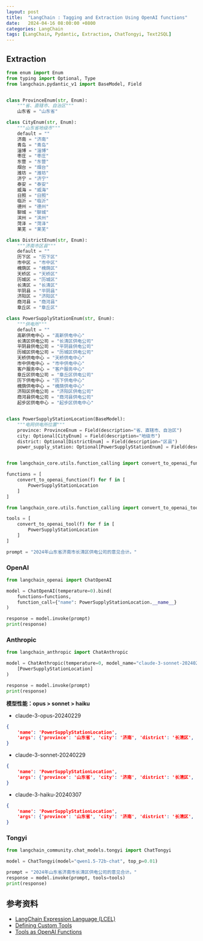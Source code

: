 ```yaml
---
layout: post
title:  "LangChain : Tagging and Extraction Using OpenAI functions"
date:   2024-04-16 08:00:00 +0800
categories: LangChain
tags: [LangChain, Pydantic, Extraction, ChatTongyi, Text2SQL]
---
```


## Extraction

```python
from enum import Enum
from typing import Optional, Type
from langchain.pydantic_v1 import BaseModel, Field


class ProvinceEnum(str, Enum):
    """省、直辖市、自治区"""
    山东省 = "山东省"

class CityEnum(str, Enum):
    """山东省地级市"""
    default = ""
    济南 = "济南"
    青岛 = "青岛"
    淄博 = "淄博"
    枣庄 = "枣庄"
    东营 = "东营"
    烟台 = "烟台"
    潍坊 = "潍坊"
    济宁 = "济宁"
    泰安 = "泰安"
    威海 = "威海"
    日照 = "日照"
    临沂 = "临沂"
    德州 = "德州"
    聊城 = "聊城"
    滨州 = "滨州"
    菏泽 = "菏泽"
    莱芜 = "莱芜"

class DistrictEnum(str, Enum):
    """济南市区县"""
    default = ""
    历下区 = "历下区"
    市中区 = "市中区"
    槐荫区 = "槐荫区"
    天桥区 = "天桥区"
    历城区 = "历城区"
    长清区 = "长清区"
    平阴县 = "平阴县"
    济阳区 = "济阳区"
    商河县 = "商河县"
    章丘区 = "章丘区"

class PowerSupplyStationEnum(str, Enum):
    """供电所"""
    default = ""
    高新供电中心 = "高新供电中心"
    长清区供电公司 = "长清区供电公司"
    平阴县供电公司 = "平阴县供电公司"
    历城区供电公司 = "历城区供电公司"
    天桥供电中心 = "天桥供电中心"
    市中供电中心 = "市中供电中心"
    客户服务中心 = "客户服务中心"
    章丘区供电公司 = "章丘区供电公司"
    历下供电中心 = "历下供电中心"
    槐荫供电中心 = "槐荫供电中心"
    济阳区供电公司 = "济阳区供电公司"
    商河县供电公司 = "商河县供电公司"
    起步区供电中心 = "起步区供电中心"


class PowerSupplyStationLocation(BaseModel):
    """电网供电所位置"""
    province: ProvinceEnum = Field(description="省、直辖市、自治区")
    city: Optional[CityEnum] = Field(description="地级市")
    district: Optional[DistrictEnum] = Field(description="区县")
    power_supply_station: Optional[PowerSupplyStationEnum] = Field(description="供电所")


from langchain_core.utils.function_calling import convert_to_openai_function

functions = [
    convert_to_openai_function(f) for f in [
        PowerSupplyStationLocation
    ]
]

from langchain_core.utils.function_calling import convert_to_openai_tool

tools = [
    convert_to_openai_tool(f) for f in [
        PowerSupplyStationLocation
    ]
]

prompt = "2024年山东省济南市长清区供电公司的意见合计。"
```

### OpenAI

```python
from langchain_openai import ChatOpenAI

model = ChatOpenAI(temperature=0).bind(
    functions=functions,
    function_call={"name": PowerSupplyStationLocation.__name__}
)

response = model.invoke(prompt)
print(response)
```

### Anthropic

```python
from langchain_anthropic import ChatAnthropic

model = ChatAnthropic(temperature=0, model_name="claude-3-sonnet-20240229").bind_tools(
    [PowerSupplyStationLocation]
)

response = model.invoke(prompt)
print(response)
```

**模型性能：opus > sonnet > haiku**

- claude-3-opus-20240229
```json
{
    'name': 'PowerSupplyStationLocation', 
    'args': {'province': '山东省', 'city': '济南', 'district': '长清区', 'power_supply_station': '长清区供电公司'}
}
```

- claude-3-sonnet-20240229
```json
{
    'name': 'PowerSupplyStationLocation', 
    'args': {'province': '山东省', 'city': '济南', 'district': '长清区', 'power_supply_station': '长清区供电公司'}
}
```

- claude-3-haiku-20240307
```json
{
    'name': 'PowerSupplyStationLocation', 
    'args': {'province': '山东省', 'city': '济南', 'district': '长清区', 'power_supply_station': '长清区供电公司'}
}
```

### Tongyi

```python
from langchain_community.chat_models.tongyi import ChatTongyi

model = ChatTongyi(model="qwen1.5-72b-chat", top_p=0.01)

prompt = "2024年山东省济南市长清区供电公司的意见合计。"
response = model.invoke(prompt, tools=tools)
print(response)
```


## 参考资料
- [LangChain Expression Language (LCEL)](https://python.langchain.com/docs/expression_language/)
- [Defining Custom Tools](https://python.langchain.com/docs/modules/tools/custom_tools/)
- [Tools as OpenAI Functions](https://python.langchain.com/docs/modules/tools/tools_as_openai_functions/)
